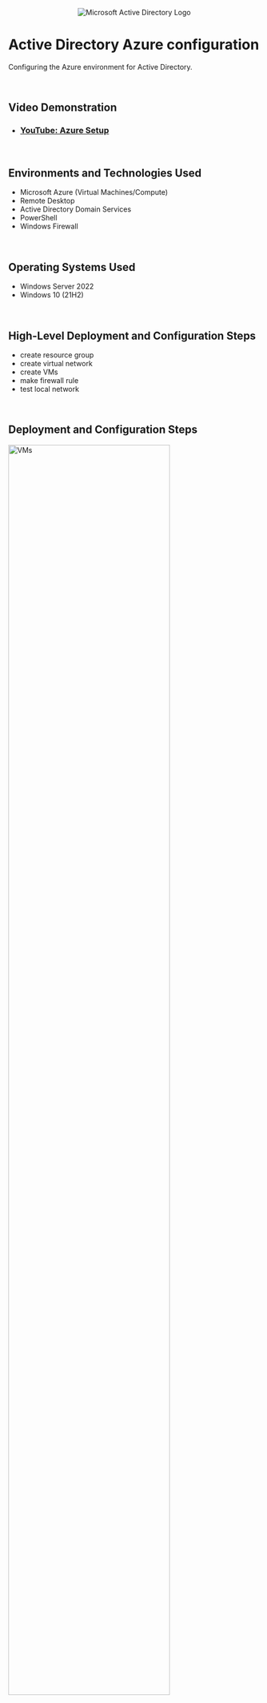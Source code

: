 <p align="center">
<img src="https://i.imgur.com/pU5A58S.png" alt="Microsoft Active Directory Logo"/>
</p>

<h1>Active Directory Azure configuration</h1>
Configuring the Azure environment for Active Directory.<br />
<p> &emsp; </p>



<h2>Video Demonstration</h2>

- ### [YouTube: Azure Setup](https://youtu.be/_UdS9Mp0wXY)
<p> &emsp; </p>


<h2>Environments and Technologies Used</h2>

- Microsoft Azure (Virtual Machines/Compute)
- Remote Desktop
- Active Directory Domain Services
- PowerShell
- Windows Firewall
<p> &emsp; </p>


<h2>Operating Systems Used </h2>

- Windows Server 2022
- Windows 10 (21H2)
<p> &emsp; </p>


<h2>High-Level Deployment and Configuration Steps</h2>

- create resource group
- create virtual network
- create VMs
- make firewall rule
- test local network
<p> &emsp; </p>


<h2>Deployment and Configuration Steps</h2>

<p>
<img src="https://i.imgur.com/UbUIUev.png" height="80%" width="80%" alt="VMs"/>
</p>
<p>
-Make a resource group, then add a virtual network onto it.<p></p>
-Create a windows server VM and a windows 10 VM in the resource group, both using the VNet created earlier.<p></p>
-The server VM will be our domain controller and win 10 the client.
</p>
<br />
<p> &emsp; </p>
<p> &emsp; </p>

  
<p>
<img src="https://i.imgur.com/Gb9fqcg.png" height="80%" width="80%" alt="static-IP"/>
</p>
<p>
-Set the Domain Controller VM's IP to be static since it will be the DNS server for our client.<p></p>
[VM -> networking -> network settings -> NIC -> ipconfig1 -> static & save] <p></p>
-Take note of the domain controller's private IP.
</p>
<br />
<p> &emsp; </p>
<p> &emsp; </p>



<p>
<img src="https://i.imgur.com/Karf5lO.png" height="80%" width="80%" alt="setting-dns"/>
</p>
<p>
-Make the client's IP static as well, we will allow firewall traffic from its IP address later.<p></p>
-Set the client's DNS settings to point to DC's private address.<p></p>
[VM -> networking -> network settings -> NIC -> DNS servers -> custom -> <DC's private> & save]<p></p>
-Restart the client VM to make sure changes went through.
</p>
<br />
<p> &emsp; </p>
<p> &emsp; </p>



<p>
<img src="https://i.imgur.com/m9w94e4.jpeg" height="80%" width="80%" alt="firewall-rule"/>
</p>
<p>
-Boot the VMs and attempt to ping the domain VM's private IP from the client. (It will fail)<p></p>
-We need to allow ICMPv4 traffic from the clients private IP.<p></p>
[run -> "wf.msc" -> inbound rules -> new rule -> custom -> all programs -> protocol ICMPv4 -> remote = client's private]
</p>
<br />
<p> &emsp; </p>
<p> &emsp; </p>



<p>
<img src="https://i.imgur.com/VyZClrZ.jpeg" height="80%" width="80%" alt="pinged"/>
</p>
<p>
-Pping the Domain VM's private IP to confirm the client VM has local network access to it.
<br />
